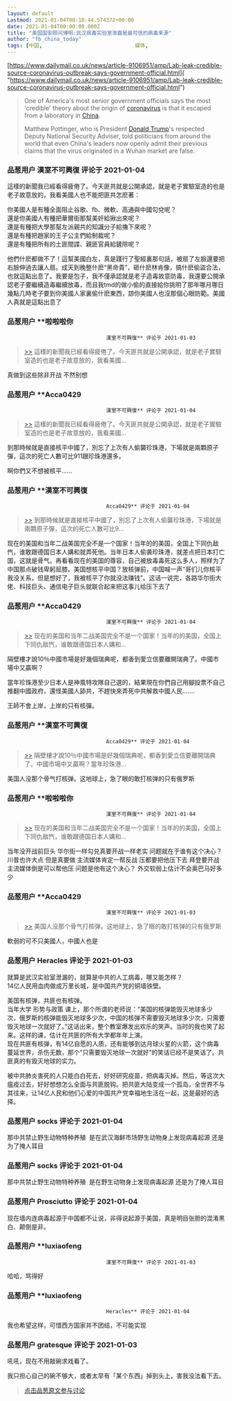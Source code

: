 ```yaml
---
layout: default
Lastmod: 2021-01-04T08:10:44.574372+00:00
date: 2021-01-04T00:00:00.000Z
title: "美国国安顾问博明:武汉病毒实验室泄露是最可信的病毒来源"
author: "fb_china_today"
tags: [中国,								媒体,								武汉p4实验室]
---
```


[https://www.dailymail.co.uk/news/article-9106951/amp/Lab-leak-credible-source-coronavirus-outbreak-says-government-official.html]( "https://www.dailymail.co.uk/news/article-9106951/amp/Lab-leak-credible-source-coronavirus-outbreak-says-government-official.html")  
  
  

> One of America's most senior government officials says the most 'credible' theory about the origin of [coronavirus]( "https://www.dailymail.co.uk/news/coronavirus/index.html") is that it escaped from a laboratory in [China]( "https://www.dailymail.co.uk/news/china/index.html").  
>   
> Matthew Pottinger, who is President [Donald Trump]( "https://www.dailymail.co.uk/news/donald_trump/index.html")'s respected Deputy National Security Adviser, told politicians from around the world that even China's leaders now openly admit their previous claims that the virus originated in a Wuhan market are false.

            
### 品葱用户 **漢室不可興復** 评论于 2021-01-04
        
這樣的新聞我已經看得疲倦了。今天匪共就是公開承認，就是老子實驗室造的也是老子故意放的，我看美國人也不能把匪共怎麽著：  
  
你美國人是有種全面阻止谷歌、fb、微軟、高通與中國勾兌呢？  
還是你美國人有種把華爾街那幫美奸給揪出來呢？  
還是有種把大學那幫左派親共的知識分子給擼下來呢？  
還是有種把趙家的王子公主們給制裁呢？  
還是有種把所有的土匪間諜、親匪官員給鏟除呢？  
  
他們什麽都做不了！這幫美國白左，真是踐行了聖經裏那句話，被扇了左臉還要把右臉伸過去讓人扇。成天到晚整什麽“黑命貴”，砸什麽林肯像，搞什麽偷盜合法，也就這點出息了。我要是包子，我不僅承認就是老子造毒故意防毒，我還要公開承認老子要繼續造毒繼續放毒，而且我tmd的做小偷的直接給你挑明了那年哪月哪日幾點几時老子要到你美國人家裏偷什麽東西，諒你美國人也沒那個心眼防範。美國人真就是這點出息了
        


            
### 品葱用户 **啦啦啦你				
									漢室不可興復** 评论于 2021-01-03
        
> [\>>]( "/article/item_id-575641#") 這樣的新聞我已經看得疲倦了。今天匪共就是公開承認，就是老子實驗室造的也是老子故意放的，我看美國...

  
真做到这些除非开战 不然别想
        


            
### 品葱用户 **Acca0429				
									漢室不可興復** 评论于 2021-01-04
        
> [\>>]( "/article/item_id-575641#") 這樣的新聞我已經看得疲倦了。今天匪共就是公開承認，就是老子實驗室造的也是老子故意放的，我看美國...

  
  
到那時候就是直接核平中國了，別忘了上次有人偷襲珍珠港，下場就是兩顆原子彈，這次的死亡人數可比911跟珍珠港還多。  
  
啊你們又不想被核平......
        


            
### 品葱用户 **漢室不可興復				
									Acca0429** 评论于 2021-01-04
        
> [\>>]( "/article/item_id-575658#") 到那時候就是直接核平中國了，別忘了上次有人偷襲珍珠港，下場就是兩顆原子彈，這次的死亡人數可比9...

  
现在的美国和当年二战美国完全不是一个国家！当年的的美国，全国上下同仇敌忾，谁敢跟德国日本人媾和就弄死他。当年日本人偷袭珍珠港，就差点把日本打亡国，这就是骨气。再看看现在的美国的尊容，自己被放毒毒死这么多人，照样为了中国那点破钱卑躬屈膝。美国想核平中国？放核弹前，中国喊一声“哥们儿你核平我没关系，但是想好了，我被核平了你就没法赚钱”。这话一说完，各路华尔街大佬、科技巨头、通信电子巨头就联合起来把这事儿给压下去了
        


            
### 品葱用户 **Acca0429				
									漢室不可興復** 评论于 2021-01-04
        
> [\>>]( "/article/item_id-575663#") 现在的美国和当年二战美国完全不是一个国家！当年的的美国，全国上下同仇敌忾，谁敢跟德国日本人媾和...

  
  
  
隔壁樓才說10％中國市場是好幾個瑞典呢，都香到愛立信要離開瑞典了。中國市場中又贏啊？  
  
當年珍珠港至少日本人是神風特攻隊自己選的，結果現在你們自己用腳投票不自己推翻中國政府，還怪美國人舔共，不趕快來弄死中共解救中國人民.......  
  
王師不會上岸，上岸的只有核彈。
        


            
### 品葱用户 **漢室不可興復				
									Acca0429** 评论于 2021-01-04
        
> [\>>]( "/article/item_id-575664#") 隔壁樓才說10％中國市場是好幾個瑞典呢，都香到愛立信要離開瑞典了。中國市場中又贏啊？當年珍珠港...

美国人没那个骨气打核弹。这地球上，急了眼的敢打核弹的只有俄罗斯
        


            
### 品葱用户 **啦啦啦你				
									漢室不可興復** 评论于 2021-01-04
        
> [\>>]( "/article/item_id-575663#") 现在的美国和当年二战美国完全不是一个国家！当年的的美国，全国上下同仇敌忾，谁敢跟德国日本人媾和...

  
当年没开战前巨头 华尔街一样勾兑真要开战一样老实 问题就在于谁有这个决心？ 川普也许大点 但是真要做 主流媒体肯定一帮反战 压都要把他压下去 拜登要开战主流媒体倒是可以帮他压 问题是他有这个决心？ 外交软弱上估计不会奥巴马好多少
        


            
### 品葱用户 **Acca0429				
									漢室不可興復** 评论于 2021-01-03
        
> [\>>]( "/article/item_id-575666#") 美国人没那个骨气打核弹。这地球上，急了眼的敢打核弹的只有俄罗斯

  
  
軟弱的可不只美國人，中國人也是
        


            
### 品葱用户 **Heracles** 评论于 2021-01-03
        
就算是武汉实验室泄漏的，就算是中共的人工病毒，哪又能怎样？  
14亿人民用血肉做成万里长城，是中国共产党的铜墙铁壁。  
  
美国有核弹，共匪也有核弹。  
当年大学 形势与政策 课上，那个所谓的老师说：“美国的核弹能毁灭地球多少次，俄罗斯的核弹能毁灭地球多少次，中国的核弹不需要毁灭地球多少次，只需要毁灭地球一次就好了。”这话出来，整个教室爆发出欢乐的笑声。当时的我也笑了起来。这样的课，估计在共匪的所有大学都年年上演。  
现在共匪有核弹，有14亿自愿的人质，还有能够到达月球火星的火箭，这个病毒蔓延世界，杀伤无数，那个“只需要毁灭地球一次就好”的笑话已经不是笑话了。共匪真的有毁灭地球的实力。  
  
被中共肺炎害死的人只能白白死去，好好研究疫苗，把病毒灭掉。然后，等这次大瘟疫过去，好好想想怎么全面与共匪脱钩。把共匪大陆变成一个孤岛，全世界不与其往来，让14亿人民和他们心爱的中国共产党幸福地生活在一起，这是最好的选择。
        


            
### 品葱用户 **socks** 评论于 2021-01-04
        
那中共禁止野生动物特种养殖  是在武汉海鲜市场野生动物身上发现病毒起源 还是为了掩人耳目
        


            
### 品葱用户 **socks** 评论于 2021-01-04
        
那中共禁止野生动物特种养殖  是在野生动物身上发现病毒起源 还是为了掩人耳目
        


            
### 品葱用户 **Prosciutto** 评论于 2021-01-04
        
现在墙内连病毒起源于中国都不让说，非得说起源于美国，真是明目张胆的混淆黑白、颠倒是非。
        


            
### 品葱用户 **luxiaofeng				
									漢室不可興復** 评论于 2021-01-03
        
哈哈，骂得好
        


            
### 品葱用户 **luxiaofeng				
									Heracles** 评论于 2021-01-04
        
我也希望这样，可惜西方国家并不团结，不可能实现
        


            
### 品葱用户 **gratesque** 评论于 2021-01-03
        
吼吼，现在不用敲碗求戏看了。  
  
我只担心自己的碗不够大，或者太早有「某个东西」掉到头上，害我没法看下去。
        






> [点击品葱原文参与讨论](https://pincong.rocks/article/28092)

